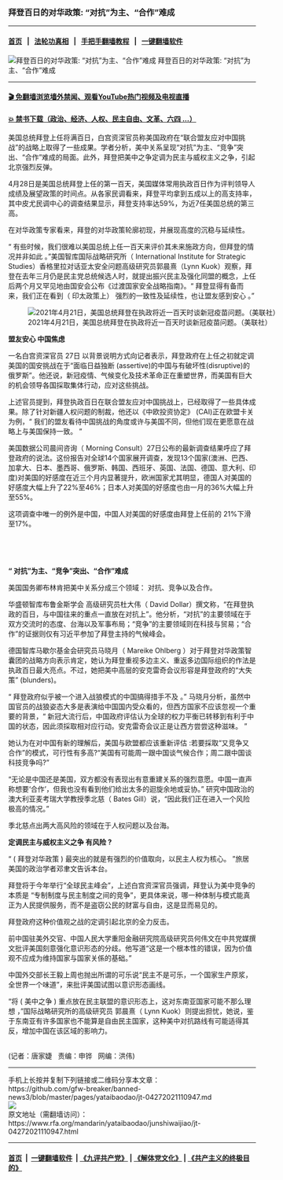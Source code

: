 ### 拜登百日的对华政策: “对抗”为主、“合作”难成
------------------------

#### [首页](https://github.com/gfw-breaker/banned-news3/blob/master/README.md) &nbsp;&nbsp;|&nbsp;&nbsp; [法轮功真相](https://github.com/begood0513/basic/blob/master/README.md)  &nbsp;&nbsp;|&nbsp;&nbsp; [手把手翻墙教程](https://github.com/gfw-breaker/guides/wiki)  &nbsp;&nbsp;|&nbsp;&nbsp; [一键翻墙软件](https://github.com/gfw-breaker/nogfw/blob/master/README.md)  



<div id="headerimg">
 <img alt="拜登百日的对华政策: “对抗”为主、“合作”难成" src="https://www.rfa.org/mandarin/yataibaodao/junshiwaijiao/jt-04272021110947.html/@@images/1d66240b-a4a4-4837-b83c-73204a510b8a.jpeg" title="拜登百日的对华政策: “对抗”为主、“合作”难成"/>
 <span class="lead_image_caption">
  拜登百日的对华政策: “对抗”为主、“合作”难成
 </span>
 <!-- zoomattribute -->
</div>

<hr/>


#### [ 🎬  免翻墙浏览墙外禁闻、观看YouTube热门视频及电视直播](https://github.com/gfw-breaker/HelloWorld)

#### [ 💥  禁书下载（政治、经济、人权、民主自由、文革、六四 ...）](https://github.com/gfw-breaker/books/blob/master/README.md)

<div id="storytext">
 <p>
 </p>
 <p>
  美国总统拜登上任将满百日，白宫资深官员称美国政府在“联合盟友应对中国挑战”的战略上取得了一些成果。学者分析，美中关系呈现“对抗”为主、“竞争”突出、“合作”难成的局面。此外，拜登把美中之争定调为民主与威权主义之争，引起北京强烈反弹。
  <span>
  </span>
 </p>
 <p>
  <span>
   4月28日是美国总统拜登上任的第一百天，美国媒体常用执政百日作为评判领导人成绩及展望政策的时间点。从各家民调看来，拜登平均拿到五成以上的高支持率，其中皮尤民调中心的调查结果显示，拜登支持率达59%，为近7任美国总统的第三高。
  </span>
 </p>
 <p>
  <span>
   在对华政策专家看来，拜登的对华政策轮廓初现，并展现高度的沉稳与延续性。
  </span>
 </p>
 <p>
  <span>
   <span>
    “
    <span>
     有些时候，我们很难以美国总统上任一百天来评价其未来施政方向，但拜登的情况并非如此
    </span>
    。”美国智库国际战略研究所（
   </span>
   International Institute for Strategic Studies）香格里拉对话亚太安全问题高级研究员郭晨熹（Lynn Kuok）观察，拜登在去年三月仍是民主党总统候选人时，就提出振兴民主及强化同盟的概念，上任后两个月又罕见地由国安会公布《过渡国家安全战略指南》。“
   <span>
    拜登显得有备而来，我们正在看到（
   </span>
   <span>
   </span>
   <span>
    印太政策上）
   </span>
   <span>
   </span>
   <span>
    强烈的一致性及延续性，也让盟友感到安心
   </span>
   <span>
    。”
   </span>
  </span>
 </p>
 <p>
  <span>
   <span>
    <figure class="image-richtext image-inline captioned" style="width:680px;">
     <img alt="2021年4月21日，美国总统拜登在执政将近一百天时谈新冠疫苗问题。（美联社）" src="https://www.rfa.org/mandarin/yataibaodao/junshiwaijiao/jt-04272021110947.html/jt0427.jpg/@@images/b8114486-f065-4a2d-9f02-998c0540fd7e.jpeg" title="jt0427.jpg"/>
     <figcaption class="image-caption">
      2021年4月21日，美国总统拜登在执政将近一百天时谈新冠疫苗问题。（美联社）
     </figcaption>
     <small>
     </small>
    </figure>
   </span>
  </span>
 </p>
 <p>
  <span>
   <strong>
    <span>
     盟友安心
    </span>
   </strong>
   <strong>
   </strong>
   <strong>
    <span>
     中国焦虑
    </span>
   </strong>
  </span>
 </p>
 <p>
  <span>
   <span>
    一名白宫资深官员
   </span>
   27日
   <span>
    以背景说明方式向记者表示，拜登政府在上任之初就定调美国的国安挑战在于“面临日益独断
   </span>
   (assertive)的中国与有破坏性(disruptive)的俄罗斯”。他还说，新冠疫情、气候变化及技术革命正在重塑世界，而美国有巨大的机会领导各国採取集体行动，应对这些挑战。
  </span>
 </p>
 <p>
  <span>
   <span>
    上述官员提到，拜登执政百日在联合盟友应对中国挑战上，已经取得了一些具体成果。除了针对新疆人权问题的制裁，他还以《中欧投资协定》
   </span>
   (CAI)正在欧盟卡关为例，“
   <span>
    我们的盟友看待中国挑战的角度或许与美国不同，但他们现在更愿意在战略上与美国保持一致。
   </span>
   ”
  </span>
 </p>
 <p>
  <span>
   <span>
    美国数据公司晨间咨询（
   </span>
   Morning Consult）27日公布的最新调查结果呼应了拜登政府的说法。这份报告对全球14个国家展开调查，发现13个国家(澳洲、巴西、加拿大、日本、墨西哥、俄罗斯、韩国、西班牙、英国、法国、德国、意大利、印度)对美国的好感度在近三个月内显著提升，欧洲国家尤其明显，德国人对美国的好感度大幅上升了22%至46%；日本人对美国的好感度也由一月的36%大幅上升至55%。
  </span>
 </p>
 <p>
  <span>
   <span>
    这项调查中唯一的例外是中国，中国人对美国的好感度由拜登上任前的
   </span>
   21%下滑至17%。
  </span>
 </p>
 <p>
  <br/>
 </p>
 <p>
  <br/>
 </p>
 <p>
  <span>
   <strong>
    “
   </strong>
   <strong>
    <span>
     对抗”为主、“竞争”突出、“合作”难成
    </span>
   </strong>
  </span>
 </p>
 <p>
  <span>
   <span>
    美国国务卿布林肯把美中关系分成三个领域：
   </span>
   对抗、竞争以及合作。
  </span>
 </p>
 <p>
  <span>
   <span>
    <span>
     华盛顿智库布鲁金斯学会
    </span>
    高级研究员杜大伟（
   </span>
   David Dollar）撰文称，“在拜登执政的百日，与中国往来的重点一直放在对抗上”。他分析，“对抗”的主要领域在于双方交流时的态度、台海以及军事布局；“竞争”的主要领域则在科技与贸易；“合作”的证据则仅有习近平参加了拜登主持的气候峰会。
  </span>
 </p>
 <p>
  <span>
   <span>
    德国智库马歇尔基金会研究员马晓月（
   </span>
   Mareike Ohlberg ）对于拜登对华政策智囊团的战略方向表示肯定，她认为拜登重视多边主义、重返多边国际组织的作法是执政百日最大亮点。不过，她把美中高层的安克雷奇会议形容是拜登政府的“大失策” (blunders)。
  </span>
 </p>
 <p>
  <span>
   <span>
    “
    <span>
     拜登政府似乎被一个进入战狼模式的中国搞得措手不及
    </span>
    。”
   </span>
   <span>
    马晓月分析，虽然中国官员的战狼姿态大多是表演给中国国内受众看的，但西方国家不应该忽视一个重要的背景，“
    <span>
     新冠大流行后，中国政府评估认为全球的权力平衡已转移到有利于中国的状态，因此须採取相对应行动。安克雷奇会议正是让西方尝尝这种滋味。
    </span>
    ”
   </span>
  </span>
 </p>
 <p>
  <span>
   <span>
    她认为在对中国有新的理解后，美国与欧盟都应该重新评估
   </span>
   :若要採取“又竞争又合作”的模式，可行性有多高?“美国有可能周一跟中国谈气候合作；周二跟中国谈科技竞争吗?”
  </span>
 </p>
 <p>
  <span>
   <span>
    “无论是中国还是美国，双方都没有表现出有意重建关系的强烈意愿。中国一直声称想要‘合作’，但我也没有看到他们给出太多的迴旋余地或妥协。”
   </span>
   <span>
    研究中国政治的澳大利亚麦考瑞大学教授季北慈（
   </span>
   Bates Gill）说，“因此我们正在进入一个风险极高的情况。”
  </span>
 </p>
 <p>
  <span>
   季北慈点出两大高风险的领域在于人权问题以及台海。
  </span>
 </p>
 <p>
  <span>
   <strong>
    <span>
     定调民主与威权主义之争
    </span>
   </strong>
   <strong>
   </strong>
  </span>
  <strong>
   <span>
    有风险
   </span>
  </strong>
  <strong>
   ?
  </strong>
 </p>
 <p>
  <span>
   <span>
    “
   </span>
   <span>
    (
   </span>
   <span>
    拜登对华政策
   </span>
   <span>
    )
   </span>
   <span>
    最突出的就是有强烈的价值取向，以民主人权为核心。
   </span>
   <span>
    ”旅居美国的政治学者邓聿文告诉本台。
   </span>
  </span>
 </p>
 <p>
  <span>
   <span>
    拜登将于今年举行“全球民主峰会”，上述白宫资深官员强调，拜登认为美中竞争的本质是
   </span>
   “专制制度与民主制度之间的竞争”，更具体来说，哪一种体制与模式能真正为人民提供服务，而不是盗窃公民的财富与自由，这是显而易见的。
  </span>
 </p>
 <p>
  <span>
   拜登政府这种价值观之战的定调引起北京的全力反击。
  </span>
 </p>
 <p>
  <span>
   前中国驻美外交官、中国人民大学重阳金融研究院高级研究员何伟文在中共党媒撰文批评美国刻意强化意识形态的分歧。他写道“这是一个根本性的错误，因为价值观不应成为维持国家与国家关係的基础。”
  </span>
 </p>
 <p>
  <span>
   中国外交部长王毅上周也抛出所谓的可乐说“民主不是可乐，一个国家生产原浆，全世界一个味道”，来批评美国试图以意识形态画线。
  </span>
 </p>
 <p>
  <span>
   “将
   <span>
    (
   </span>
   <span>
    美中之争
   </span>
   <span>
    )
   </span>
   <span>
    重点放在民主联盟的意识形态上，这对东南亚国家可能不那么理想
   </span>
   <span>
    ，”国际战略研究所的高级研究员
   </span>
   <span>
    郭晨熹（
   </span>
   Lynn Kuok）则提出担忧，她说，鉴于东南亚有许多国家也不能算是自由民主国家，这种美中对抗路线有可能适得其反，增加中国在该区域的影响力。
  </span>
 </p>
 <p>
  <br/>
  (记者：唐家婕   责编：申铧   网编：洪伟)
 </p>
</div>

<hr/>
手机上长按并复制下列链接或二维码分享本文章：<br/>
https://github.com/gfw-breaker/banned-news3/blob/master/pages/yataibaodao/jt-04272021110947.md <br/>
<a href='https://github.com/gfw-breaker/banned-news3/blob/master/pages/yataibaodao/jt-04272021110947.md'><img src='https://github.com/gfw-breaker/banned-news3/blob/master/pages/yataibaodao/jt-04272021110947.md.png'/></a> <br/>
原文地址（需翻墙访问）：https://www.rfa.org/mandarin/yataibaodao/junshiwaijiao/jt-04272021110947.html


------------------------
#### [首页](https://github.com/gfw-breaker/banned-news3/blob/master/README.md) &nbsp;|&nbsp; [一键翻墙软件](https://github.com/gfw-breaker/nogfw/blob/master/README.md) &nbsp;| [《九评共产党》](https://github.com/gfw-breaker/9ping.md/blob/master/README.md#九评之一评共产党是什么) | [《解体党文化》](https://github.com/gfw-breaker/jtdwh.md/blob/master/README.md) | [《共产主义的终极目的》](https://github.com/gfw-breaker/gczydzjmd.md/blob/master/README.md)


<img src='http://gfw-breaker.win/banned-news3/pages/yataibaodao/jt-04272021110947.md' width='0px' height='0px'/>